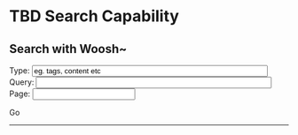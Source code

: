 # TBD Search Capability

<h2>Search with Woosh~</h2>

<script src="https://ajax.googleapis.com/ajax/libs/jquery/3.6.0/jquery.min.js">
</script>

<div>
    <div>
        <label for="type">Type:</label>
        <input type="text" id="type" name="type" size="50" value="eg. tags, content etc"/>
    </div>
    <div>
        <label for="query">Query:</label>
        <input type="text" id="query" name="query" size="50"/>
    </div>
    <div>
        <label for="page">Page:</label>
        <input type="number" id="page" name="page" size="10"/>
    </div>
    <div>
        <p id="go" style="border: 1px;">Go</p>
    </div>
    <hr/>
    <div id="results">
    </div>
</div>

<script>  
    $(document).ready(function() {  
        $("#go").on("click", function() {
            var type = $("#type").val();
            var query = $("#query").val();
            var page = $("#page").val();
            if (query.length > 0) {
                $.ajax({
                    url: "/search", 
                    type: "GET",
                    data: {
                        type: type, 
                        query: query,
                        page: page
                    },
                    success: function(data) {
                        $("#results").html(data);
                    }
                });
            } else {
                $("#results").empty(); 
            }
        });
    });
</script>